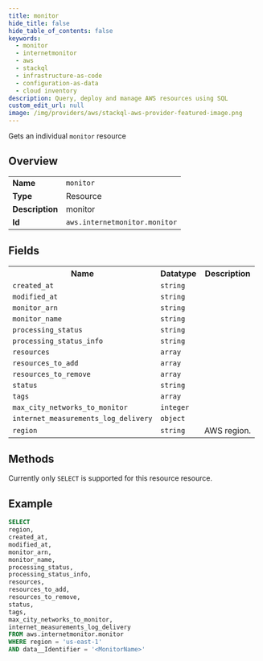 ```yaml
---
title: monitor
hide_title: false
hide_table_of_contents: false
keywords:
  - monitor
  - internetmonitor
  - aws
  - stackql
  - infrastructure-as-code
  - configuration-as-data
  - cloud inventory
description: Query, deploy and manage AWS resources using SQL
custom_edit_url: null
image: /img/providers/aws/stackql-aws-provider-featured-image.png
---
```

Gets an individual <code>monitor</code> resource

## Overview
<table><tbody>
<tr><td><b>Name</b></td><td><code>monitor</code></td></tr>
<tr><td><b>Type</b></td><td>Resource</td></tr>
<tr><td><b>Description</b></td><td>monitor</td></tr>
<tr><td><b>Id</b></td><td><code>aws.internetmonitor.monitor</code></td></tr>
</tbody></table>

## Fields
<table><tbody>
<tr><th>Name</th><th>Datatype</th><th>Description</th></tr>
<tr><td><code>created_at</code></td><td><code>string</code></td><td></td></tr>
<tr><td><code>modified_at</code></td><td><code>string</code></td><td></td></tr>
<tr><td><code>monitor_arn</code></td><td><code>string</code></td><td></td></tr>
<tr><td><code>monitor_name</code></td><td><code>string</code></td><td></td></tr>
<tr><td><code>processing_status</code></td><td><code>string</code></td><td></td></tr>
<tr><td><code>processing_status_info</code></td><td><code>string</code></td><td></td></tr>
<tr><td><code>resources</code></td><td><code>array</code></td><td></td></tr>
<tr><td><code>resources_to_add</code></td><td><code>array</code></td><td></td></tr>
<tr><td><code>resources_to_remove</code></td><td><code>array</code></td><td></td></tr>
<tr><td><code>status</code></td><td><code>string</code></td><td></td></tr>
<tr><td><code>tags</code></td><td><code>array</code></td><td></td></tr>
<tr><td><code>max_city_networks_to_monitor</code></td><td><code>integer</code></td><td></td></tr>
<tr><td><code>internet_measurements_log_delivery</code></td><td><code>object</code></td><td></td></tr>
<tr><td><code>region</code></td><td><code>string</code></td><td>AWS region.</td></tr>

</tbody></table>

## Methods
Currently only <code>SELECT</code> is supported for this resource resource.

## Example
```sql
SELECT
region,
created_at,
modified_at,
monitor_arn,
monitor_name,
processing_status,
processing_status_info,
resources,
resources_to_add,
resources_to_remove,
status,
tags,
max_city_networks_to_monitor,
internet_measurements_log_delivery
FROM aws.internetmonitor.monitor
WHERE region = 'us-east-1'
AND data__Identifier = '<MonitorName>'
```
